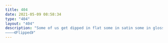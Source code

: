```yaml
---
title: 404
date: 2021-05-09 08:58:34
type: "404"
layout: "404"
description: "Some of us get dipped in flat some in satin some in gloss. But every once in a while you find someone who's iridescent. And when you do nothing will ever compare.
————《Flipped》"
---
```

